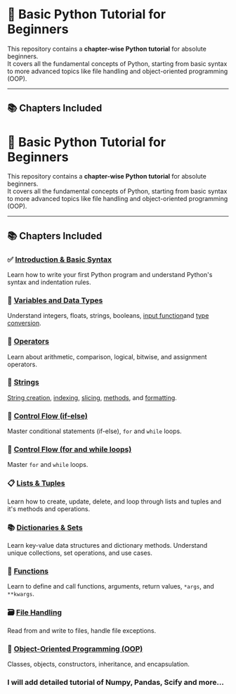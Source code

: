 # 🐍 Basic Python Tutorial for Beginners

This repository contains a **chapter-wise Python tutorial** for absolute beginners.  
It covers all the fundamental concepts of Python, starting from basic syntax to more advanced topics like file handling and object-oriented programming (OOP).

---

## 📚 Chapters Included

# 🐍 Basic Python Tutorial for Beginners

This repository contains a **chapter-wise Python tutorial** for absolute beginners.  
It covers all the fundamental concepts of Python, starting from basic syntax to more advanced topics like file handling and object-oriented programming (OOP).

---

## 📚 Chapters Included

### ✅ [Introduction & Basic Syntax](chapter%201/01_hello.py)  
Learn how to write your first Python program and understand Python's syntax and indentation rules.

### 🔢 [Variables and Data Types](chapter%201/01_variable.py)  
Understand integers, floats, strings, booleans, [input function](chapter%201/04_input_function.py)and [type conversion](chapter%201/03_Typecasting.py).

### 🧮 [Operators](chapter%201/02_Operators.py)  
Learn about arithmetic, comparison, logical, bitwise, and assignment operators.

### 🧵 [Strings](chapter%203)  
[String creation](chapter%203/01_Strings.py), [indexing](chapter%203/02_stringslicing.py), [slicing](chapter%203/02_stringslicing.py), [methods](chapter%203/03_string_function.py), and [formatting](chapter%203/04_escape_sequences.py).

### 🔁 [Control Flow (if-else)](chapter%206)  
Master conditional statements (if-else), `for` and `while` loops.

### 🔁 [Control Flow (for and while loops)](chapter%207)
Master `for` and `while` loops.

### 📋 [Lists & Tuples](chapter%204)  
Learn how to create, update, delete, and loop through lists and tuples and it's methods and operations.

### 📚 [Dictionaries & Sets](chapter%205)  
Learn key-value data structures and dictionary methods.
 Understand unique collections, set operations, and use cases.

### 🧰 [Functions](chapter%208)  
Learn to define and call functions, arguments, return values, `*args`, and `**kwargs`.

### 🗃️ [File Handling](chapter%2011/11_file_handling.py)  
Read from and write to files, handle file exceptions.

### 🧱 [Object-Oriented Programming (OOP)](OOPS)  
Classes, objects, constructors, inheritance, and encapsulation.

### I will add detailed tutorial of Numpy, Pandas, Scify and more...